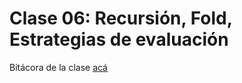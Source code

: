 # Clase 06: Recursión, Fold, Estrategias de evaluación

Bitácora de la clase [acá](https://github.com/pdepjm/bitacoras/blob/main/2022/06-F-RecursionFoldLazy.md)
